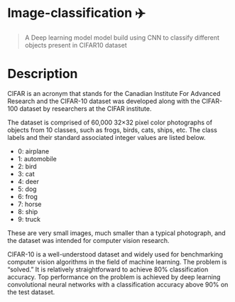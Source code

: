 # Image-classification ✈️
> A Deep learning model model build using CNN to classify different objects present in CIFAR10 dataset 
# Description
CIFAR is an acronym that stands for the Canadian Institute For Advanced Research and the CIFAR-10 dataset was developed along with the CIFAR-100 dataset by researchers at the CIFAR institute.

The dataset is comprised of 60,000 32×32 pixel color photographs of objects from 10 classes, such as frogs, birds, cats, ships, etc. The class labels and their standard associated integer values are listed below.

- 0: airplane
- 1: automobile
- 2: bird
- 3: cat
- 4: deer
- 5: dog
- 6: frog
- 7: horse
- 8: ship
- 9: truck  

These are very small images, much smaller than a typical photograph, and the dataset was intended for computer vision research.

CIFAR-10 is a well-understood dataset and widely used for benchmarking computer vision algorithms in the field of machine learning. The problem is “solved.” It is relatively straightforward to achieve 80% classification accuracy. Top performance on the problem is achieved by deep learning convolutional neural networks with a classification accuracy above 90% on the test dataset.
